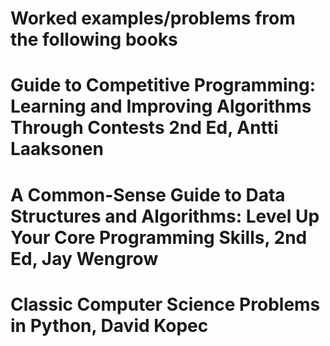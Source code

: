 # Worked examples/problems from the following books 
# Guide to Competitive Programming: Learning and Improving Algorithms Through Contests 2nd Ed, Antti Laaksonen
# A Common-Sense Guide to Data Structures and Algorithms: Level Up Your Core Programming Skills, 2nd Ed, Jay Wengrow
# Classic Computer Science Problems in Python, David Kopec
